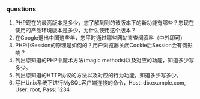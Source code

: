 ### questions

1. PHP现在的最高版本是多少，您了解到到的该版本下的新功能有哪些？您现在使用的产品环境版本是多少，为什么使用这个版本？
2. 在Google退出中国这些年，您平时通过哪些网站来查阅资料（中外即可）
3. PHP中Session的原理是如何的？用户浏览器关闭Cookie后Session会有何影响？
4. 列出您知道的PHP中魔术方法(magic methods)以及对应的功能，知道多少写多少。
5. 列出您知道的HTTP协议的方法以及对应的行为功能，知道多少写多少。
6. 写出Unix系统下进行MySQL客户端连接的命令，Host: db.example.com, User: root, Pass: 1234
